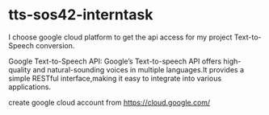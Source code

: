 # tts-sos42-interntask

I choose google cloud platform to get the api access for my project Text-to-Speech conversion.

Google Text-to-Speech API:
Google’s Text-to-speech API offers high-quality and natural-sounding voices in multiple languages.It provides a simple RESTful interface,making it easy to integrate into various applications.

create google cloud account from https://cloud.google.com/
